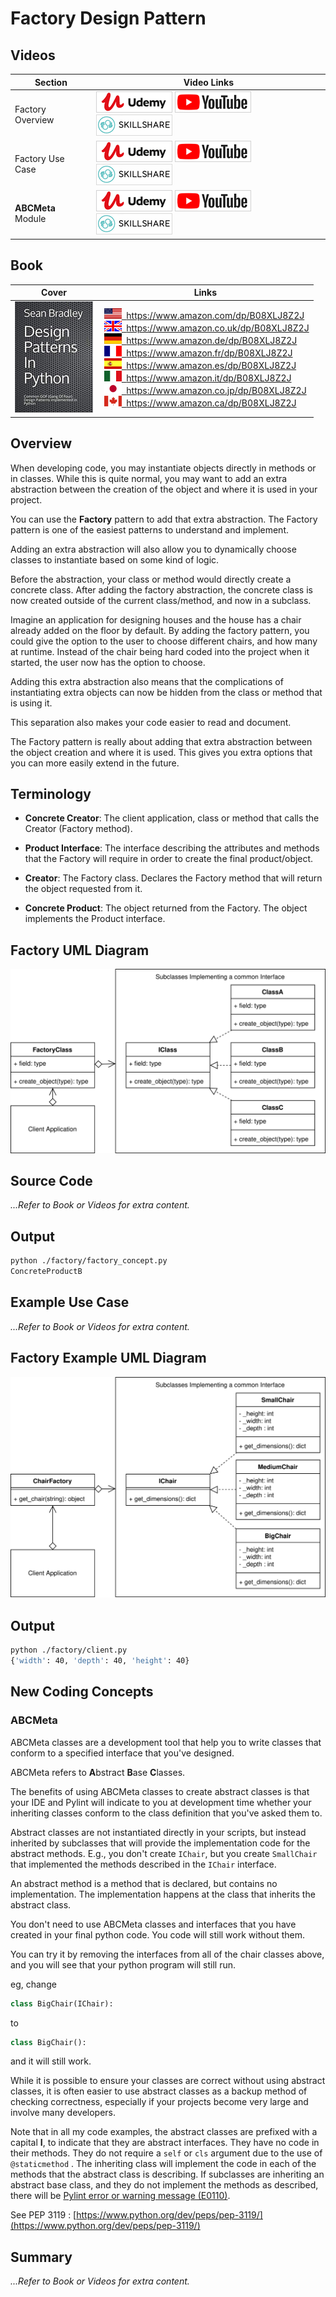 # Factory Design Pattern

## Videos

Section | Video Links
-|-
Factory Overview | <a id="udemyVideoLink" href="https://www.udemy.com/course/design-patterns-in-python/learn/lecture/16396650/?referralCode=7493DBBBF97FF2B0D24D" target="_blank" title="Factory Overview"><img src="/img/udemy_btn_sm.gif" alt="Factory Overview"/></a>&nbsp;<a id="ytVideoLink" href="https://youtu.be/cfN1_e_Fyjw&list=PLKWUX7aMnlEJzRvCXnwFEdk_WJDNjMDOo" target="_blank" title="Factory Overview"><img src="/img/yt_btn_sm.gif" alt="Factory Overview"/></a>&nbsp;<a id="skillShareVideoLink" href="https://skl.sh/34SM2Xg" target="_blank" title="Factory Overview"><img src="/img/skillshare_btn_sm.gif" alt="Factory Overview"/></a>
Factory Use Case | <a id="udemyVideoLink" href="https://www.udemy.com/course/design-patterns-in-python/learn/lecture/25362098/?referralCode=7493DBBBF97FF2B0D24D" target="_blank" title="Factory Use Case"><img src="/img/udemy_btn_sm.gif" alt="Factory Use Case"/></a>&nbsp;<a id="ytVideoLink" href="https://youtu.be/ywTF3yTAe3M&list=PLKWUX7aMnlEJzRvCXnwFEdk_WJDNjMDOo" target="_blank" title="Factory Use Case"><img src="/img/yt_btn_sm.gif" alt="Factory Use Case"/></a>&nbsp;<a id="skillShareVideoLink" href="https://skl.sh/34SM2Xg" target="_blank" title="Factory Use Case"><img src="/img/skillshare_btn_sm.gif" alt="Factory Use Case"/></a>
**ABCMeta** Module | <a id="udemyVideoLink" href="https://www.udemy.com/course/design-patterns-in-python/learn/lecture/25362152/?referralCode=7493DBBBF97FF2B0D24D" target="_blank" title="ABCMeta Module"><img src="/img/udemy_btn_sm.gif" alt="ABCMeta Module"/></a>&nbsp;<a id="ytVideoLink" href="https://youtu.be/8HMurBw18wU&list=PLKWUX7aMnlEJzRvCXnwFEdk_WJDNjMDOo" target="_blank" title="ABCMeta Module"><img src="/img/yt_btn_sm.gif" alt="ABCMeta Module"/></a>&nbsp;<a id="skillShareVideoLink" href="https://skl.sh/34SM2Xg" target="_blank" title="ABCMeta Module"><img src="/img/skillshare_btn_sm.gif" alt="ABCMeta Module"/></a>

## Book 

Cover | Links
-|-
![Design Patterns In Python (ASIN : B08XLJ8Z2J)](/img/design_patterns_in_python_book_125x178.jpg) | &nbsp;<a href="https://www.amazon.com/dp/B08XLJ8Z2J"><img src="/img/flag_us.gif">&nbsp; https://www.amazon.com/dp/B08XLJ8Z2J</a><br/>&nbsp;<a href="https://www.amazon.co.uk/dp/B08XLJ8Z2J"><img src="/img/flag_uk.gif">&nbsp; https://www.amazon.co.uk/dp/B08XLJ8Z2J</a><br/>&nbsp;<a href="https://www.amazon.de/dp/B08XLJ8Z2J"><img src="/img/flag_de.gif">&nbsp; https://www.amazon.de/dp/B08XLJ8Z2J</a><br/>&nbsp;<a href="https://www.amazon.fr/dp/B08XLJ8Z2J"><img src="/img/flag_fr.gif">&nbsp; https://www.amazon.fr/dp/B08XLJ8Z2J</a><br/>&nbsp;<a href="https://www.amazon.es/dp/B08XLJ8Z2J"><img src="/img/flag_es.gif">&nbsp; https://www.amazon.es/dp/B08XLJ8Z2J</a><br/>&nbsp;<a href="https://www.amazon.it/dp/B08XLJ8Z2J"><img src="/img/flag_it.gif">&nbsp; https://www.amazon.it/dp/B08XLJ8Z2J</a><br/>&nbsp;<a href="https://www.amazon.co.jp/dp/B08XLJ8Z2J"><img src="/img/flag_jp.gif">&nbsp; https://www.amazon.co.jp/dp/B08XLJ8Z2J</a><br/>&nbsp;<a href="https://www.amazon.ca/dp/B08XLJ8Z2J"><img src="/img/flag_ca.gif">&nbsp; https://www.amazon.ca/dp/B08XLJ8Z2J</a>

## Overview

When developing code, you may instantiate objects directly in methods or in classes. While this is quite normal, you may want to add an extra abstraction between the creation of the object and where it is used in your project.

You can use the **Factory** pattern to add that extra abstraction. The Factory pattern is one of the easiest patterns to understand and implement.

Adding an extra abstraction will also allow you to dynamically choose classes to instantiate based on some kind of logic.

Before the abstraction, your class or method would directly create a concrete class. After adding the factory abstraction, the concrete class is now created outside of the current class/method, and now in a subclass. 

Imagine an application for designing houses and the house has a chair already added on the floor by default. By adding the factory pattern, you could give the option to the user to choose different chairs, and how many at runtime. Instead of the chair being hard coded into the project when it started, the user now has the option to choose.

Adding this extra abstraction also means that the complications of instantiating extra objects can now be hidden from the class or method that is using it.

This separation also makes your code easier to read and document.

The Factory pattern is really about adding that extra abstraction between the object creation and where it is used. This gives you extra options that you can more easily extend in the future.

## Terminology

* **Concrete Creator**: The client application, class or method that calls the Creator (Factory method).

* **Product Interface**: The interface describing the attributes and methods that the Factory will require in order to create the final product/object.

* **Creator**: The Factory class. Declares the Factory method that will return the object requested from it.

* **Concrete Product**: The object returned from the Factory. The object implements the Product interface.

## Factory UML Diagram

![Factory Pattern Overview](/img/factory_concept.svg)

## Source Code

*...Refer to Book or Videos for extra content.*

<!-- In this concept example, the client wants an object named `b`

Rather than creating `b` directly in the client, it asks the creator (factory) for the object instead. 

The factory finds the relevant class using some kind of logic from the attributes of the request. It then asks the subclass to instantiate the new object which it then returns as a reference back to the client asking for it. -->

## Output

``` bash
python ./factory/factory_concept.py 
ConcreteProductB
```

## Example Use Case

*...Refer to Book or Videos for extra content.*

<!-- An example use case is a user interface where the user can select from a menu of items, such as chairs. 

The user has been given a choice using some kind of navigation interface, and it is unknown what choice, or how many the user will make until the application is actually running and the user starts using it.

So, when the user selected the chair, the factory then takes some property involved with that selection, such as an ID, Type or other attribute and then decides which relevant subclass to instantiate in order to return the appropriate object. -->

## Factory Example UML Diagram

![Chair Factory](/img/factory_example.svg)

## Output

``` bash
python ./factory/client.py
{'width': 40, 'depth': 40, 'height': 40}

```

## New Coding Concepts

### ABCMeta

ABCMeta classes are a development tool that help you to write classes that conform to a specified interface that you've designed.

ABCMeta refers to **A**bstract **B**ase **C**lasses. 

The benefits of using ABCMeta classes to create abstract classes is that your IDE and Pylint will indicate to you at development time whether your inheriting classes conform to the class definition that you've asked them to.

Abstract classes are not instantiated directly in your scripts, but instead inherited by subclasses that will provide the implementation code for the abstract methods. E.g., you don't create `IChair`, but you create `SmallChair` that implemented the methods described in the `IChair` interface.

An abstract method is a method that is declared, but contains no implementation. The implementation happens at the class that inherits the abstract class.

You don't need to use ABCMeta classes and interfaces that you have created in your final python code. You code will still work without them. 

You can try it by removing the interfaces from all of the chair classes above, and you will see that your python program will still run.

eg, change

``` python
class BigChair(IChair):
```

to 

``` python
class BigChair():
```

and it will still work.

While it is possible to ensure your classes are correct without using abstract classes, it is often easier to use abstract classes as a backup method of checking correctness, especially if your projects become very large and involve many developers.

Note that in all my code examples, the abstract classes are prefixed with a capital **I**, to indicate that they are abstract interfaces. They have no code in their methods. They do not require a `self` or `cls` argument due to the use of `@staticmethod` . The inheriting class will implement the code in each of the methods that the abstract class is describing. If subclasses are inheriting an abstract base class, and they do not implement the methods as described, there will be [Pylint error or warning message (E0110)](/coding-conventions.md#common-pylint-warning-and-error-messages).

See PEP 3119 : [https://www.python.org/dev/peps/pep-3119/](https://www.python.org/dev/peps/pep-3119/)

## Summary

*...Refer to Book or Videos for extra content.*